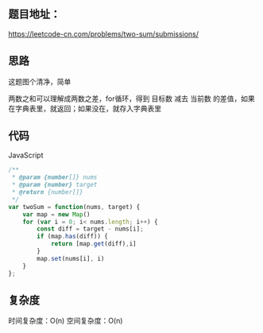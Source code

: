 ## 题目地址：

https://leetcode-cn.com/problems/two-sum/submissions/



## 思路

这题图个清净，简单

两数之和可以理解成两数之差，for循环，得到 目标数 减去 当前数 的差值，如果在字典表里，就返回；如果没在，就存入字典表里



## 代码

JavaScript

```javascript
/**
 * @param {number[]} nums
 * @param {number} target
 * @return {number[]}
 */
var twoSum = function(nums, target) {
    var map = new Map()
    for (var i = 0; i< nums.length; i++) {
        const diff = target - nums[i];
        if (map.has(diff)) {
            return [map.get(diff),i]
        }
        map.set(nums[i], i)
    }
};
```



## 复杂度

时间复杂度：O(n)
空间复杂度：O(n)